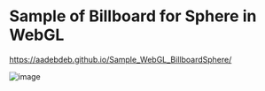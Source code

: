 # Sample of Billboard for Sphere in WebGL

https://aadebdeb.github.io/Sample_WebGL_BillboardSphere/

![image](https://user-images.githubusercontent.com/10070637/65373000-5a5f5f80-dcb2-11e9-9ceb-65569fff40d9.gif)
